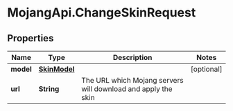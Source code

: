 # MojangApi.ChangeSkinRequest

## Properties
Name | Type | Description | Notes
------------ | ------------- | ------------- | -------------
**model** | [**SkinModel**](SkinModel.md) |  | [optional] 
**url** | **String** | The URL which Mojang servers will download and apply the skin | 


